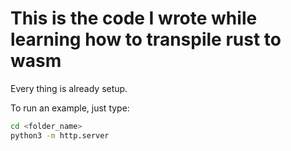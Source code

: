 # This is the code I wrote while learning how to transpile rust to wasm

Every thing is already setup.

To run an example, just type:

```bash
cd <folder_name>
python3 -m http.server
```
